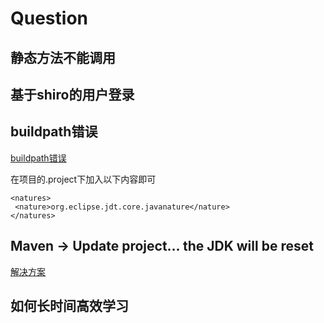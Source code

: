 # Question

## 静态方法不能调用



## 基于shiro的用户登录


## buildpath错误

[buildpath错误](http://greemranqq.iteye.com/blog/1788678)

在项目的.project下加入以下内容即可
```
<natures>
 <nature>org.eclipse.jdt.core.javanature</nature>
</natures>
```

## Maven → Update project… the JDK will be reset



[解决方案](https://stackoverflow.com/questions/14804945/maven-build-path-specifies-execution-environment-j2se-1-5-even-though-i-chang/19996136)


## 如何长时间高效学习

